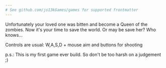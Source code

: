 ```yaml
---
# See github.com/js13kGames/games for supported frontmatter
---
```

Unfortunately your loved one was bitten and become a Queen of the zombies. Now it's your time to save the world. Or may be save her?
Who knows...

Controls are usual: W,A,S,D + mouse aim and buttons for shooting

p.s.: This is my first game ever build. So don't be too harsh on a judgement ;)